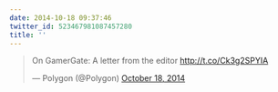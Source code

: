 ```yaml
---
date: 2014-10-18 09:37:46
twitter_id: 523467981087457280
title: ''
---
```


<blockquote class="twitter-tweet"><p lang="en" dir="ltr">On GamerGate: A letter from the editor <a href="http://t.co/Ck3g2SPYIA">http://t.co/Ck3g2SPYIA</a></p>&mdash; Polygon (@Polygon) <a href="https://twitter.com/Polygon/status/523276214904291329?ref_src=twsrc%5Etfw">October 18, 2014</a></blockquote>
<script async src="https://platform.twitter.com/widgets.js" charset="utf-8"></script>

